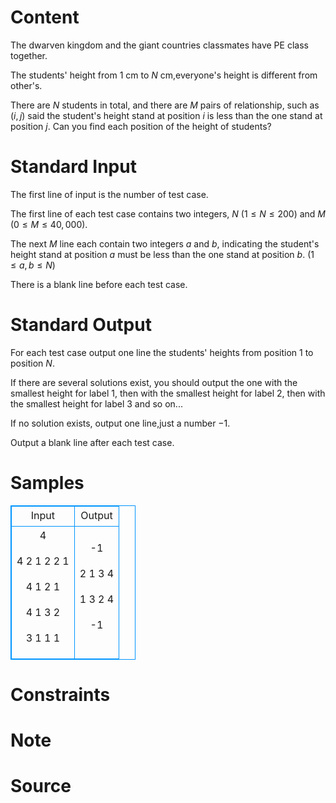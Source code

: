 
# Content

The dwarven kingdom and the giant countries classmates have PE class together. 

The students' height from $1$ cm to $N$ cm,everyone's height is different from other's.

There are $N$ students in total, and there are $M$ pairs of relationship, such as $(i, j)$ said the student's height stand at position $i$ is less than the one stand at position $j$.
Can you find each position of the height of students?

# Standard Input

The first line of input is the number of test case. 

The first line of each test case contains two integers, $N$ ($1 \leq N \leq 200$) and $M$ ($0 \leq M \leq 40,000$).
 
The next $M$ line each contain two integers $a$ and $b$, indicating the student's height stand at 
position $a$ must be less than the one stand at position $b$. ($1 \leq a, b \leq N$) 

There is a blank line before each test case.

# Standard Output

For each test case output one line the students' heights from position $1$ to position $N$.
 
If there are several solutions exist, you should output the one with the smallest height for label $1$, 
then with the smallest height for label $2$, then with the smallest height for label $3$ and so on... 

If no solution exists, output one line,just a number $-1$.

Output a blank line after each test case.

# Samples

<style>
        table,table tr th, table tr td { border:1px solid #0094ff; }
        table { width: 200px; min-height: 25px; line-height: 25px; text-align: center; border-collapse: collapse;}   
    </style>
<table>
	<tr>
		<td>Input</td>
		<td>Output</td>
	</tr>
<tr><td>4

4 2
1 2
2 1

4 1
2 1

4 1
3 2

3 1
1 1</td><td>-1

2 1 3 4

1 3 2 4

-1</td></tr></table>


# Constraints



# Note



# Source


